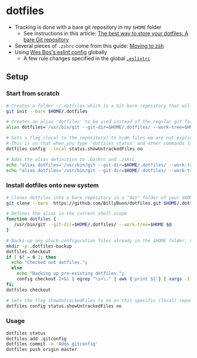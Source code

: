 # dotfiles
- Tracking is done with a bare git repository in my `$HOME` folder
  - See instructions in this article: [The best way to store your dotfiles: A bare Git repository](https://www.atlassian.com/git/tutorials/dotfiles)
- Several pieces of `.zshrc` come from this guide: [Moving to zsh](https://scriptingosx.com/2019/06/moving-to-zsh/)
- Using [Wes Bos's eslint config](https://github.com/wesbos/eslint-config-wesbos) globally
  - A few rule changes specified in the global [`.eslintrc`](/.eslintrc)

## Setup
### Start from scratch
```sh
# Creates a folder ~/.dotfiles which is a Git bare repository that will track our files.
git init --bare $HOME/.dotfiles

# Creates an alias 'dotfiles' to be used instead of the regular git for interacting with our dotfiles repository.
alias dotfiles='/usr/bin/git --git-dir=$HOME/.dotfiles/ --work-tree=$HOME'

# Sets a flag (local to the repository) to hide files we are not explicitly tracking yet. 
# This is so that when you type 'dotfiles status' and other commands later, files you are not interested in tracking will not show up as untracked.
dotfiles config --local status.showUntrackedFiles no

# Adds the alias definition to .bashrc and .zshrc.
echo "alias dotfiles='/usr/bin/git --git-dir=$HOME/.dotfiles/ --work-tree=$HOME'" >> $HOME/.bashrc
echo "alias dotfiles='/usr/bin/git --git-dir=$HOME/.dotfiles/ --work-tree=$HOME'" >> $HOME/.zshrc
```

### Install dotfiles onto new system
```sh
# Clones dotfiles into a bare repository in a "dot" folder of your $HOME
git clone --bare  https://github.com/BillyBunn/dotfiles.git $HOME/.dotfiles

# Defines the alias in the current shell scope
function dotfiles {
   /usr/bin/git --git-dir=$HOME/.dotfiles/ --work-tree=$HOME $@
}

# Backs-up any stock configuration files already in the $HOME folder, so they aren't overwritten by git
mkdir -p .dotfiles-backup
dotfiles checkout
if [ $? = 0 ]; then
  echo "Checked out dotfiles.";
  else
    echo "Backing up pre-existing dotfiles.";
    config checkout 2>&1 | egrep "\s+\." | awk {'print $1'} | xargs -I{} mv {} .dotfiles-backup/{}
fi;
dotfiles checkout

# Sets the flag showUntrackedFiles to no on this specific (local) repository
dotfiles config status.showUntrackedFiles no
```

### Usage
```sh
dotfiles status
dotfiles add .gitconfig
dotfiles commit -m 'Adds gitconfig'
dotfiles push origin master
```
